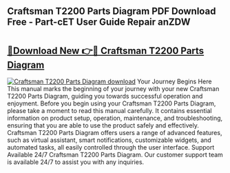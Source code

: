 ## Craftsman T2200 Parts Diagram PDF Download Free - Part-cET User Guide Repair anZDW

# <h2><a href="http://dfn004.blite.top/?on=Craftsman+T2200+Parts+Diagram">🔗Download New 👉🔴 Craftsman T2200 Parts Diagram</a></h2>

[![Craftsman T2200 Parts Diagram download](https://i.imgur.com/lujVjoI.png)](http://dfn004.blite.top/?on=Craftsman+T2200+Parts+Diagram)
Your Journey Begins Here This manual marks the beginning of your journey with your new Craftsman T2200 Parts Diagram, guiding you towards successful operation and enjoyment. Before you begin using your Craftsman T2200 Parts Diagram, please take a moment to read this manual carefully. It contains essential information on product setup, operation, maintenance, and troubleshooting, ensuring that you are able to use the product safely and effectively. Craftsman T2200 Parts Diagram offers users a range of advanced features, such as virtual assistant, smart notifications, customizable widgets, and automated tasks, all easily controlled through the user interface. Support Available 24/7 Craftsman T2200 Parts Diagram. Our customer support team is available 24/7 to assist you with any inquiries.
